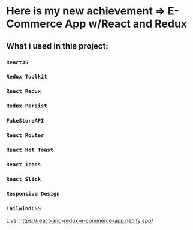 # Here is my new achievement => E-Commerce App w/React and Redux


## What i used in this project:

### `ReactJS`
### `Redux Toolkit`
### `React Redux`
### `Redux Persist`
### `FakeStoreAPI`
### `React Router`
### `React Hot Toast`
### `React Icons`
### `React Slick`
### `Responsive Design`
### `TailwindCSS`

Live: https://react-and-redux-e-commerce-app.netlify.app/


